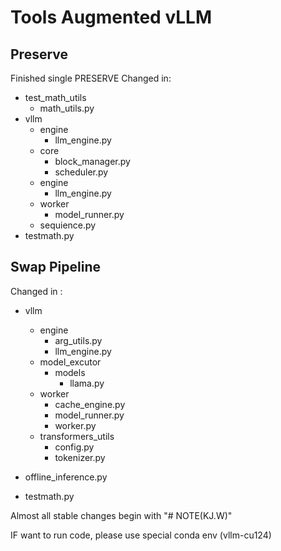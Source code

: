 # Tools Augmented vLLM

## Preserve
Finished single PRESERVE
Changed in:
- test_math_utils
  - math_utils.py
- vllm
  - engine
    - llm\_engine.py
  - core
    - block\_manager.py
    - scheduler.py
  - engine
    - llm_engine.py
  - worker
    - model\_runner.py
  - sequience.py
- testmath.py

## Swap Pipeline
Changed in :
- vllm
  - engine
    - arg\_utils.py
    - llm\_engine.py
  - model\_excutor
    - models
      - llama.py
  - worker
    - cache\_engine.py
    - model\_runner.py
    - worker.py
  - transformers\_utils
    - config.py
    - tokenizer.py

- offline\_inference.py
- testmath.py

Almost all stable changes begin with "# NOTE(KJ.W)"

IF want to run code, please use special conda env (vllm-cu124)
